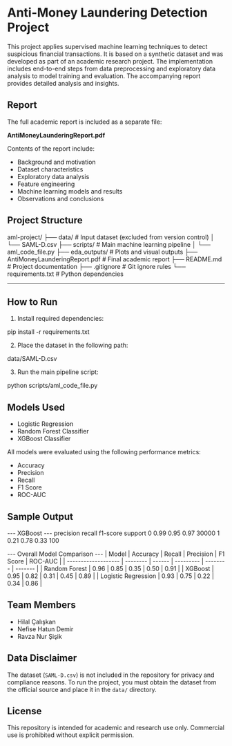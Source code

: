 # Anti-Money Laundering Detection Project

This project applies supervised machine learning techniques to detect suspicious financial transactions. It is based on a synthetic dataset and was developed as part of an academic research project. The implementation includes end-to-end steps from data preprocessing and exploratory data analysis to model training and evaluation. The accompanying report provides detailed analysis and insights.

## Report

The full academic report is included as a separate file:

**AntiMoneyLaunderingReport.pdf**

Contents of the report include:

- Background and motivation
- Dataset characteristics
- Exploratory data analysis
- Feature engineering
- Machine learning models and results
- Observations and conclusions

##  Project Structure

aml-project/
├── data/                         # Input dataset (excluded from version control)
│   └── SAML-D.csv
├── scripts/                      # Main machine learning pipeline
│   └── aml_code_file.py
├── eda_outputs/                  # Plots and visual outputs
├── AntiMoneyLaunderingReport.pdf # Final academic report
├── README.md                     # Project documentation
├── .gitignore                    # Git ignore rules
└── requirements.txt              # Python dependencies


---

##  How to Run

1. Install required dependencies:

pip install -r requirements.txt

2. Place the dataset in the following path:

data/SAML-D.csv

3. Run the main pipeline script:

python scripts/aml_code_file.py


## Models Used

- Logistic Regression
- Random Forest Classifier
- XGBoost Classifier

All models were evaluated using the following performance metrics:

- Accuracy
- Precision
- Recall
- F1 Score
- ROC-AUC

## Sample Output

--- XGBoost ---
              precision    recall  f1-score   support
           0       0.99       0.95      0.97     30000
           1       0.21       0.78      0.33       100


--- Overall Model Comparison ---
| Model               | Accuracy | Recall | Precision | F1 Score | ROC-AUC |
| ------------------- | -------- | ------ | --------- | -------- | ------- |
| Random Forest       | 0.96     | 0.85   | 0.35      | 0.50     | 0.91    |
| XGBoost             | 0.95     | 0.82   | 0.31      | 0.45     | 0.89    |
| Logistic Regression | 0.93     | 0.75   | 0.22      | 0.34     | 0.86    |


## Team Members

- Hilal Çalışkan  
- Nefise Hatun Demir  
- Ravza Nur Şişik

## Data Disclaimer

The dataset (`SAML-D.csv`) is not included in the repository for privacy and compliance reasons. To run the project, you must obtain the dataset from the official source and place it in the `data/` directory.


## License

This repository is intended for academic and research use only. Commercial use is prohibited without explicit permission.
